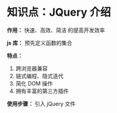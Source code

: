 # 知识点：JQuery 介绍

**作用：** 快速、高效、简洁 的提高开发效率

**js 库：** 预先定义函数的集合

**特点：**
1. 跨浏览器兼容
2. 链式编程、隐式迭代
3. 简化 DOM 操作
4. 拥有丰富的第三方插件
 
**使用步骤：** 引入 jQuery 文件